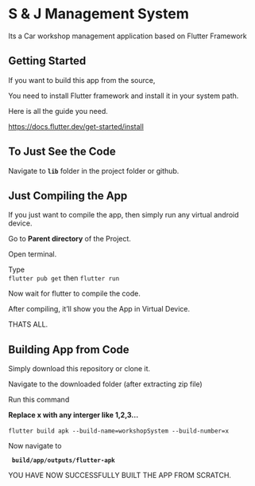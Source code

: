 
<div class="stackedit__html"><h1 id="workshop-management-system">S & J Management System</h1>
<p>Its a Car workshop management application based on Flutter Framework</p>
<h2 id="getting-started">Getting Started</h2>
<p>If you want to build this app from the source,</p>
<p>You need to install Flutter framework and install it in your system path.</p>
<p>Here is all the guide you need. <br></p>
<p><a href="https://docs.flutter.dev/get-started/install">https://docs.flutter.dev/get-started/install</a></p>
<h2 id="to-just-see-the-code">To Just See the Code</h2>
<p>Navigate to <code><strong>lib</strong></code> folder in the project folder or github.</p>
<h2 id="just-compiling-the-app">Just Compiling the App</h2>
<p>If you just want to compile the app, then simply run any virtual android device.</p>
<p>Go to <strong>Parent directory</strong> of the Project.</p>
<p>Open terminal.</p>
<p>Type <code> 
flutter pub get</code> then 
<code>flutter run </code></p>
<p>Now wait for flutter to compile the code.</p>
<p>After compiling, it’ll show you the App in Virtual Device.</p>
<p>THATS ALL.</p>
<h2 id="building-app-from-code">Building App from Code</h2>
<p>Simply download this repository or clone it.</p>
<p>Navigate to the downloaded folder (after extracting zip file) <br></p>
<p>Run this command <br></p>
<p><strong>Replace x with any interger like 1,2,3…</strong> <br><br>
<code>flutter build apk --build-name=workshopSystem --build-number=x</code></p>
<p>Now navigate to <br></p>
<p><code> <strong>build/app/outputs/flutter-apk</strong> </code></p>
<p>YOU HAVE NOW SUCCESSFULLY BUILT THE APP FROM SCRATCH.</p>
</div>
</body>

</html>
